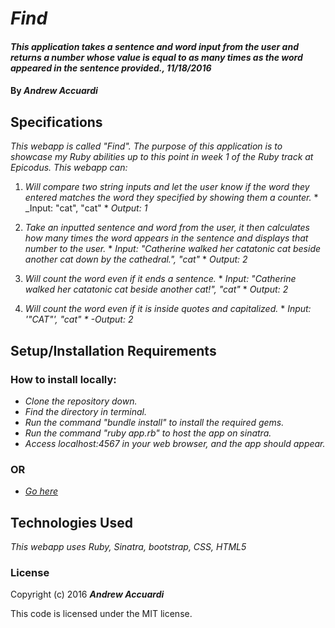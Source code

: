 # _Find_

#### _This application takes a sentence and word input from the user and returns a number whose value is equal to as many times as the word appeared in the sentence provided., 11/18/2016_

#### By _**Andrew Accuardi**_

## Specifications

_This webapp is called "Find". The purpose of this application is to showcase my Ruby abilities up to this point in week 1 of the Ruby track at Epicodus. This webapp can:_
  1. _Will compare two string inputs and let the user know if the word they entered matches the word they specified by showing them a counter._
    * _Input: "cat", "cat"
    * _Output: 1_

  2. _Take an inputted sentence and word from the user, it then calculates how many times the word appears in the sentence and displays that number to the user._
    * _Input: "Catherine walked her catatonic cat beside another cat down by the cathedral.", "cat"_
    * _Output: 2_

  3. _Will count the word even if it ends a sentence._
    * _Input: "Catherine walked her catatonic cat beside another cat!", "cat"_
    * _Output: 2_

  4. _Will count the word even if it is inside quotes and capitalized._
    * _Input: '"CAT"', "cat"
    * -Output: 2_

## Setup/Installation Requirements

### How to install locally:
* _Clone the repository down._
* _Find the directory in terminal._
* _Run the command "bundle install" to install the required gems._
* _Run the command "ruby app.rb" to host the app on sinatra._
* _Access localhost:4567 in your web browser, and the app should appear._

### OR
* _[Go here](https://powerful-reaches-45214.herokuapp.com/)_

## Technologies Used

_This webapp uses Ruby, Sinatra, bootstrap, CSS, HTML5_

### License

Copyright (c) 2016 **_Andrew Accuardi_**

This code is licensed under the MIT license.
